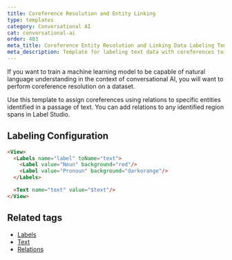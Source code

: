 ```yaml
---
title: Coreference Resolution and Entity Linking
type: templates
category: Conversational AI
cat: conversational-ai
order: 403
meta_title: Coreference Entity Resolution and Linking Data Labeling Template
meta_description: Template for labeling text data with coreferences to perform entity resolution and entity linking with Label Studio for your machine learning and data science projects.
---
```


If you want to train a machine learning model to be capable of natural language understanding in the context of conversational AI, you will want to perform coreference resolution on a dataset.

Use this template to assign coreferences using relations to specific entities identified in a passage of text. You can add relations to any identified region spans in Label Studio.

## Labeling Configuration

```html
<View>
  <Labels name="label" toName="text">
    <Label value="Noun" background="red"/>
    <Label value="Pronoun" background="darkorange"/>
  </Labels>

  <Text name="text" value="$text"/>
</View>
```

## Related tags

- [Labels](/tags/labels.html)
- [Text](/tags/text.html)
- [Relations](/tags/relations.html)